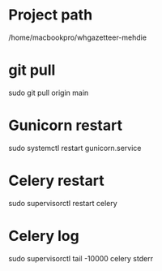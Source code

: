 # Project path

/home/macbookpro/whgazetteer-mehdie

# git pull

sudo git pull origin main

# Gunicorn restart

sudo systemctl restart gunicorn.service

# Celery restart

sudo supervisorctl restart celery

# Celery log

sudo supervisorctl tail -10000 celery stderr